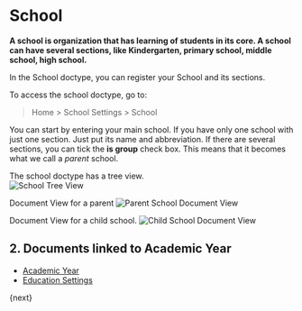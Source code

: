<!-- add-breadcrumbs -->
# School

**A school is organization that has learning of students in its core. A school can have several sections, like Kindergarten, primary school, middle school, high school.**

In the School doctype, you can register your School and its sections.  

To access the school doctype, go to:

> Home > School Settings > School

You can start by entering your main school. If you have only one school with just one section.  Just put its name and abbreviation.  If there are several sections, you can tick the **is group** check box.  This means that it becomes what we call a *parent* school.

The school doctype has a tree view.  
![School Tree View](/docs/assets/img/school-settings/school-treeview.png)

Document View for a parent
![Parent School Document View](/docs/assets/img/school-settings/parentschool-docview.png)

Document View for a child school.
![Child School Document View](/docs/assets/img/school-settings/childschool-docview.png)


## 2. Documents linked to Academic Year

* [Academic Year](/docs/user/manual/en/education-settings/03_academic-year)
* [Education Settings](/docs/user/manual/en/education-settings/education-settings)


{next}
